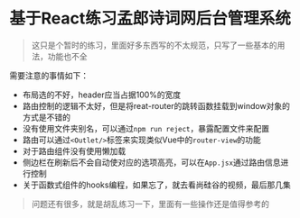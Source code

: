 # 基于React练习孟郎诗词网后台管理系统

> 这只是个暂时的练习，里面好多东西写的不太规范，只写了一些基本的用法，功能也不全

需要注意的事情如下：
- 布局选的不好，header应当占据100%的宽度
- 路由控制的逻辑不太好，但是将reat-router的跳转函数挂载到window对象的方式是不错的
- 没有使用文件夹别名，可以通过`npm run reject`，暴露配置文件来配置
- 路由可以通过`<Outlet/>`标签来实现类似Vue中的`router-view`的功能
- 对于路由组件没有使用懒加载
- 侧边栏在刷新后不会自动使对应的选项高亮，可以在`App.jsx`通过路由信息进行控制
- 关于函数式组件的hooks编程，如果忘了，就去看尚硅谷的视频，最后那几集

> 问题还有很多，就是胡乱练习一下，里面有一些操作还是值得参考的


